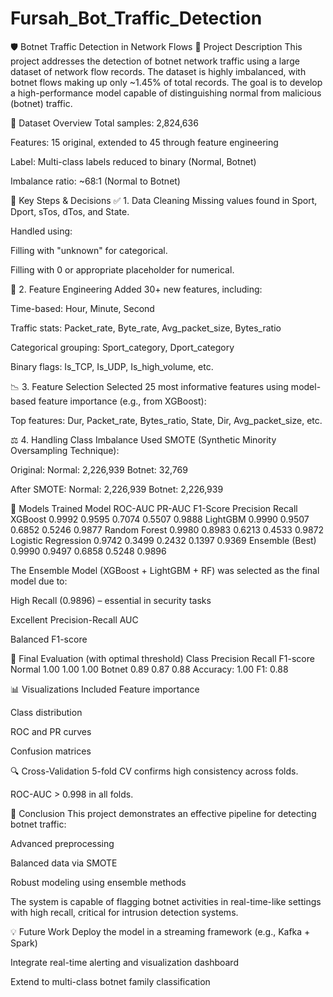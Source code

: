 # Fursah_Bot_Traffic_Detection
🛡️ Botnet Traffic Detection in Network Flows
📌 Project Description
This project addresses the detection of botnet network traffic using a large dataset of network flow records. The dataset is highly imbalanced, with botnet flows making up only ~1.45% of total records. The goal is to develop a high-performance model capable of distinguishing normal from malicious (botnet) traffic.

📂 Dataset Overview
Total samples: 2,824,636

Features: 15 original, extended to 45 through feature engineering

Label: Multi-class labels reduced to binary (Normal, Botnet)

Imbalance ratio: ~68:1 (Normal to Botnet)

🔧 Key Steps & Decisions
✅ 1. Data Cleaning
Missing values found in Sport, Dport, sTos, dTos, and State.

Handled using:

Filling with "unknown" for categorical.

Filling with 0 or appropriate placeholder for numerical.

🧠 2. Feature Engineering
Added 30+ new features, including:

Time-based: Hour, Minute, Second

Traffic stats: Packet_rate, Byte_rate, Avg_packet_size, Bytes_ratio

Categorical grouping: Sport_category, Dport_category

Binary flags: Is_TCP, Is_UDP, Is_high_volume, etc.

📉 3. Feature Selection
Selected 25 most informative features using model-based feature importance (e.g., from XGBoost):

Top features: Dur, Packet_rate, Bytes_ratio, State, Dir, Avg_packet_size, etc.

⚖️ 4. Handling Class Imbalance
Used SMOTE (Synthetic Minority Oversampling Technique):

Original:
Normal: 2,226,939
Botnet: 32,769

After SMOTE:
Normal: 2,226,939
Botnet: 2,226,939

🤖 Models Trained
Model	ROC-AUC	PR-AUC	F1-Score	Precision	Recall
XGBoost	0.9992	0.9595	0.7074	0.5507	0.9888
LightGBM	0.9990	0.9507	0.6852	0.5246	0.9877
Random Forest	0.9980	0.8983	0.6213	0.4533	0.9872
Logistic Regression	0.9742	0.3499	0.2432	0.1397	0.9369
Ensemble (Best)	0.9990	0.9497	0.6858	0.5248	0.9896

The Ensemble Model (XGBoost + LightGBM + RF) was selected as the final model due to:

High Recall (0.9896) – essential in security tasks

Excellent Precision-Recall AUC

Balanced F1-score

🎯 Final Evaluation (with optimal threshold)
Class	Precision	Recall	F1-score
Normal	1.00	1.00	1.00
Botnet	0.89	0.87	0.88
Accuracy: 1.00	F1: 0.88		

📊 Visualizations Included
Feature importance

Class distribution

ROC and PR curves

Confusion matrices

🔍 Cross-Validation
5-fold CV confirms high consistency across folds.

ROC-AUC > 0.998 in all folds.

🏁 Conclusion
This project demonstrates an effective pipeline for detecting botnet traffic:

Advanced preprocessing

Balanced data via SMOTE

Robust modeling using ensemble methods

The system is capable of flagging botnet activities in real-time-like settings with high recall, critical for intrusion detection systems.

💡 Future Work
Deploy the model in a streaming framework (e.g., Kafka + Spark)

Integrate real-time alerting and visualization dashboard

Extend to multi-class botnet family classification
